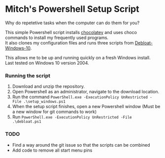 # Mitch's Powershell Setup Script

Why do repetetive tasks when the computer can do them for you?

This simple Powershell script installs [chocolatey](https://chocolatey.org/) and uses choco commands to install my frequently used programs.  
It also clones my configuration files and runs three scripts from [Debloat-Windows-10](https://github.com/W4RH4WK/Debloat-Windows-10).  
  
This allows me to be up and running quickly on a fresh Windows install.  
Last tested on Windows 10 version 2004.

### Running the script

1) Download and unzip the repository.
2) Open Powershell as an administrator, navigate to the download location.
3) Run the command `PowerShell.exe -ExecutionPolicy UnRestricted -File .\setup_windows.ps1`
4) When the setup script finishes, open a new Powershell window (Must be a new window for git commands to work)
5) Run `PowerShell.exe -ExecutionPolicy UnRestricted -File .\debloat.ps1`

### TODO

* Find a way around the git issue so that the scripts can be combined
* Add code to remove all start menu pins